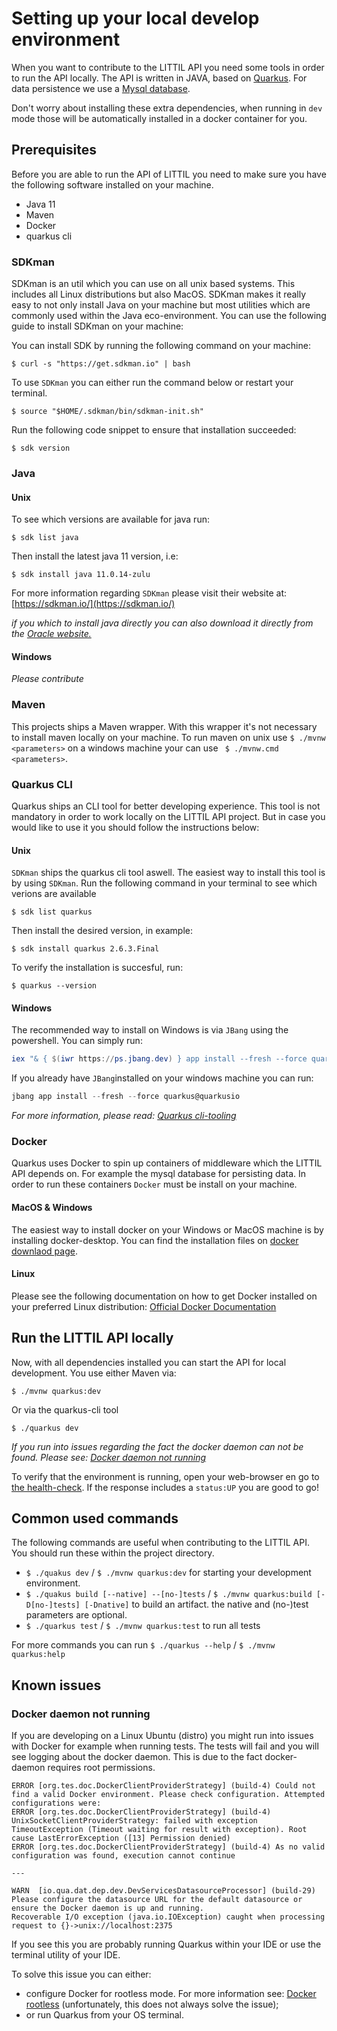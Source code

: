 # Setting up your local develop environment
When you want to contribute to the LITTIL API you need some tools in order to run the API locally. 
The API is written in JAVA, based on [Quarkus](https://www.quarkus.io). For data persistence we use a [Mysql database](https://www.mysql.com). 

Don't worry about installing these extra dependencies, when running in `dev` mode those will be automatically installed 
in a docker container for you. 

## Prerequisites
Before you are able to run the API of LITTIL you need to make sure you have the following software installed on 
your machine.
- Java 11
- Maven
- Docker
- quarkus cli

### SDKman
SDKman is an util which you can use on all unix based systems. This includes all Linux distributions but also MacOS. 
SDKman makes it really easy to not only install Java on your machine but most utilities which are commonly used within 
the Java eco-environment. You can use the following guide to install SDKman on your machine:

You can install SDK by running the following command on your machine:

```shell
$ curl -s "https://get.sdkman.io" | bash
```

To use `SDKman` you can either run the command below or restart your terminal.
```shell
$ source "$HOME/.sdkman/bin/sdkman-init.sh"
```

Run the following code snippet to ensure that installation succeeded:
```shell
$ sdk version
```

### Java
#### Unix
To see which versions are available for java run:
```shell
$ sdk list java 
```

Then install the latest java 11 version, i.e:
```shell
$ sdk install java 11.0.14-zulu    
```                            
For more information regarding `SDKman` please visit their website at: [https://sdkman.io/](https://sdkman.io/)

_if you which to install java directly you can also download it directly from the
[Oracle website.](https://www.oracle.com/java/technologies/javase/jdk11-archive-downloads.html)_
                       
#### Windows
_Please contribute_
         
### Maven
This projects ships a Maven wrapper. With this wrapper it's not necessary to install maven locally on your machine. 
To run maven on unix use `$ ./mvnw <parameters>` on a windows machine your can use ` $ ./mvnw.cmd <parameters>`.

### Quarkus CLI
Quarkus ships an CLI tool for better developing experience. This tool is not mandatory in order to work locally on the 
LITTIL API project. But in case you would like to use it you should follow the instructions below:

#### Unix
`SDKman` ships the quarkus cli tool aswell. The easiest way to install this tool is by using `SDKman`. Run the following 
command in your terminal to see which verions are available

```shell
$ sdk list quarkus
```

Then install the desired version, in example:
```shell
$ sdk install quarkus 2.6.3.Final
```

To verify the installation is succesful, run: 
```shell
$ quarkus --version
```
                        
#### Windows
The recommended way to install on Windows is via `JBang` using the powershell. You can simply run:
```powershell
iex "& { $(iwr https://ps.jbang.dev) } app install --fresh --force quarkus@quarkusio"
```

If you already have `JBang`installed on your windows machine you can run:
```powershell
jbang app install --fresh --force quarkus@quarkusio
```

_For more information, please read: [Quarkus cli-tooling](https://quarkus.io/guides/cli-tooling)_

### Docker
Quarkus uses Docker to spin up containers of middleware which the LITTIL API depends on. For example the mysql 
database for persisting data. In order to run these containers `Docker` must be install on your machine. 

#### MacOS & Windows
The easiest way to install docker on your Windows or MacOS machine is by installing docker-desktop. You can find the
installation files on [docker downlaod page](https://www.docker.com/get-started). 

#### Linux
Please see the following documentation on how to get Docker installed on your preferred Linux distribution: 
[Official Docker Documentation](https://docs.docker.com/engine/install/#server)

## Run the LITTIL API locally
Now, with all dependencies installed you can start the API for local development. You use either Maven via:

```shell
$ ./mvnw quarkus:dev
```

Or via the quarkus-cli tool
```shell
$ ./quarkus dev
```

_If you run into issues regarding the fact the docker daemon can not be found. Please see: [Docker daemon not running](Docker-daemon-not-running)_ 
                                                                                                                                       
To verify that the environment is running, open your web-browser en go to [the health-check](http://localhost:8080/q/health). 
If the response includes a `status:UP` you are good to go!

## Common used commands
The following commands are useful when contributing to the LITTIL API. You should run these within the project directory.
- `$ ./quakus dev` / `$ ./mvnw quarkus:dev` for starting your development environment.
- `$ ./quakus build [--native] --[no-]tests` / `$ ./mvnw quarkus:build [-D[no-]tests] [-Dnative]` to build an artifact.
the native and (no-)test parameters are optional.
- `$ ./quarkus test` / `$ ./mvnw quarkus:test` to run all tests
                 
For more commands you can run `$ ./quarkus --help` / `$ ./mvnw quarkus:help`

## Known issues

### Docker daemon not running
If you are developing on a Linux Ubuntu (distro) you might run into issues with Docker for example when running tests. 
The tests will fail and you will see logging about the docker daemon. This is due to the fact docker-daemon requires root
permissions.

```
ERROR [org.tes.doc.DockerClientProviderStrategy] (build-4) Could not find a valid Docker environment. Please check configuration. Attempted configurations were:
ERROR [org.tes.doc.DockerClientProviderStrategy] (build-4) UnixSocketClientProviderStrategy: failed with exception TimeoutException (Timeout waiting for result with exception). Root cause LastErrorException ([13] Permission denied)
ERROR [org.tes.doc.DockerClientProviderStrategy] (build-4) As no valid configuration was found, execution cannot continue

---

WARN  [io.qua.dat.dep.dev.DevServicesDatasourceProcessor] (build-29) Please configure the datasource URL for the default datasource or ensure the Docker daemon is up and running.
Recoverable I/O exception (java.io.IOException) caught when processing request to {}->unix://localhost:2375
```

If you see this you are probably running Quarkus within your IDE or use the terminal utility of your IDE. 

To solve this issue you can either:
- configure Docker for rootless mode. For more information see: [Docker rootless](https://docs.docker.com/engine/security/rootless/)
(unfortunately, this does not always solve the issue);
- or run Quarkus from your OS terminal.